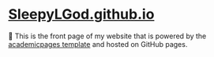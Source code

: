 # [SleepyLGod.github.io](https://sleepylgod.github.io/)
🤫 This is the front page of my website that is powered by the [academicpages template](https://github.com/academicpages/academicpages.github.io) and hosted on GitHub pages.

